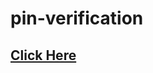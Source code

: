 # pin-verification

## [Click Here](https://user-images.githubusercontent.com/76579075/221624623-ee83b189-9cd4-4155-943e-704a4195a385.mp4)
